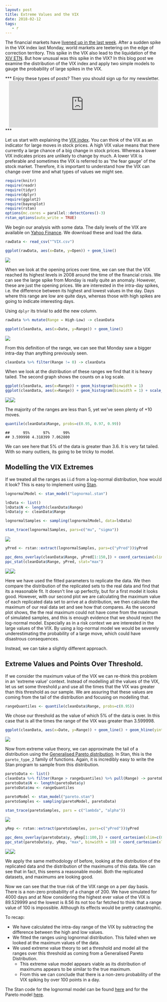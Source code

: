 ```yaml
---
layout: post
title: Extreme Values and the VIX
date: 2018-02-12
tags:
   - r
---
```


The financial markets have [livened up in the last week](https://www.bloomberg.com/news/articles/2018-02-09/a-conundrum-for-hedgers-now-that-you-need-it-the-vix-is-at-32). After a sudden spike in the VIX index last Monday, world markets are teetering on the edge of correction territory. This spike in the VIX also lead to the liquidation of the [XIV ETN](https://www.bloomberg.com/news/articles/2018-02-06/credit-suisse-is-said-to-consider-redemption-of-volatility-note). But how unusual was this spike in the VIX? In this blog post we examine the distribution of the VIX index and apply two simple models to gauge the probability of large spikes in the VIX.

<p></p>
***
Enjoy these types of posts? Then you should sign up for my newsletter. 
<div style="text-align: center;">
<iframe src="https://dm13450.substack.com/embed" width="480"
height="150" style="border:1px solid ##fdfdfd; background:#fdfdfd;"
frameborder="0" scrolling="no"></iframe>
</div>
***
<p></p>

Let us start with explaining the [VIX index](https://en.wikipedia.org/wiki/VIX). You can think of the VIX as an indicator for large moves in stock prices. A high VIX value means that there currently a large chance of a big change in stock prices. Whereas a lower VIX indicates prices are unlikely to change by much. A lower VIX is preferable and sometimes the VIX is referred to as 'the fear gauge' of the stock market. Therefore, it is important to understand how the VIX can change over time and what types of values we might see.


``` r
require(knitr)
require(readr)
require(tidyr)
require(dplyr)
require(ggplot2)
require(bayesplot)
require(rstan)
options(mc.cores = parallel::detectCores()-3)
rstan_options(auto_write = TRUE)
```

We begin our analysis with some data. The daily levels of the VIX are available on [Yahoo Finance](https://finance.yahoo.com/quote/%5EVIX?p=%5EVIX). We download these and load the data.

``` r
rawData <- read_csv("^VIX.csv")
```
``` r
ggplot(rawData, aes(x=Date, y=Open)) + geom_line()
```

![](/assets/Vix_Extreme_Values_files/figure-markdown_github/unnamed-chunk-2-1.png)

When we look at the opening prices over time, we can see that the VIX reached its highest levels in 2008 around the time of the financial crisis. We can see the large spike from Monday is really quite an anomaly. However, these are just the opening prices. We are interested in the intra-day spikes, i.e. the difference between its highest and lowest values in the day. Days where this range are low are quite days, whereas those with high spikes are going to indicate interesting days.

Using `dplyr` its trivial to add the new column.

``` r
rawData %>% mutate(Range = High-Low) -> cleanData
```

``` r
ggplot(cleanData, aes(x=Date, y=Range)) + geom_line()
```

![](/assets/Vix_Extreme_Values_files/figure-markdown_github/unnamed-chunk-4-1.png)

From this definition of the range, we can see that Monday saw a bigger intra-day than anything previously seen.

``` r
cleanData %>% filter(Range != 0) -> cleanData
```

When we look at the distribution of these ranges we find that it is
heavy tailed. The second graph shows the counts on a log scale. 

``` r
ggplot(cleanData, aes(x=Range)) + geom_histogram(binwidth = 1)
ggplot(cleanData, aes(x=Range)) + geom_histogram(binwidth = 1) + scale_y_log10()
```

![](/assets/Vix_Extreme_Values_files/figure-markdown_github/unnamed-chunk-6-1.png)![](/assets/Vix_Extreme_Values_files/figure-markdown_github/unnamed-chunk-6-2.png)

The majority of the ranges are less than 5, yet we've seen plenty of +10 moves.

``` r
quantile(cleanData$Range, probs=c(0.95, 0.97, 0.99))
```

    ##      95%      97%      99% 
    ## 3.599998 4.318399 7.062800

We can see here that 5% of the data is greater than 3.6. It is very fat tailed. With so many outliers, its going to be tricky to model.

## Modelling the VIX Extremes

If we treated all the ranges as i.i.d from a log-normal distribution,
how would it look? This is easy to implement using [Stan](https://mc-stan.org/).

``` r
lognormalModel <- stan_model("lognormal.stan")

lnData <- list()
lnData$N <- length(cleanData$Range)
lnData$y <- cleanData$Range

lognormalSamples <- sampling(lognormalModel, data=lnData)
```

``` r
stan_trace(lognormalSamples, pars=c("mu", "sigma"))
```

![](/assets/Vix_Extreme_Values_files/figure-markdown_github/unnamed-chunk-9-1.png)

``` r
yPred <- rstan::extract(lognormalSamples, pars=c("yPred"))$yPred
```

``` r
ppc_dens_overlay(cleanData$Range, yPred[1:150,]) + coord_cartesian(xlim=c(0,10))
ppc_stat(cleanData$Range, yPred, stat="max")
```


![](/assets/Vix_Extreme_Values_files/figure-markdown_github/unnamed-chunk-10-1.png)![](/assets/Vix_Extreme_Values_files/figure-markdown_github/unnamed-chunk-10-2.png)

Here we have used the fitted parameters to replicate the data. We then compare the distribution of the replicated sets to the real data and find that its a reasonable fit. It doesn't line up perfectly, but for a first model it looks good. However, with our second plot we are calculating the maximum value of each replicated data set to arrive at a distribution, we then calculate the maximum of our real data set and see how that compares. As the second plot shows, the the real maximum could not have come from the maximum of simulated samples, and this is enough evidence that we should reject the log-normal model. Especially as in a risk context we are interested in the large values of the VIX. By using a log-normal model we would be severely underestimating the probability of a large move, which could have disastrous consequences.

Instead, we can take a slightly different approach.

## Extreme Values and Points Over Threshold.

If we consider the maximum value of the VIX we can re-think this problem in an 'extreme value' context. Instead of modelling all the values of the VIX, let us set some threshold *μ* and use all the times that the VIX was greater than this threshold as our sample. We are assuring that these values are coming from the tail of the distribution and focusing on modelling that.

``` r
rangeQuantiles <- quantile(cleanData$Range, probs=c(0.95))
```

We chose our threshold as the value of which 5% of the data is over. In this case that is all the times the range of the VIX was greater than 3.599998.

``` r
ggplot(cleanData, aes(x=Date, y=Range)) + geom_line() + geom_hline(yintercept = rangeQuantiles, colour="red", linetype=4)
```

![](/assets/Vix_Extreme_Values_files/figure-markdown_github/unnamed-chunk-12-1.png)

Now from extreme value theory, we can approximate the tail of a distribution using the [Generalised Pareto distribution](https://en.wikipedia.org/wiki/Generalized_Pareto_distribution). In Stan, this is the `pareto_type_2` family of functions. Again, it is incredibly easy to write the Stan program to sample from this distribution.

``` r
paretoData <- list()
cleanData %>% filter(Range > rangeQuantiles) %>% pull(Range) -> paretoData$y 
paretoData$N <- length(paretoData$y)
paretoData$mu <- rangeQuantiles
```

``` r
paretoModel <- stan_model("pareto.stan")
paretoSamples <- sampling(paretoModel, paretoData)
```

``` r
stan_trace(paretoSamples, pars = c("lambda", "alpha"))
```

![](/assets/Vix_Extreme_Values_files/figure-markdown_github/unnamed-chunk-15-1.png)

``` r
yRep <- rstan::extract(paretoSamples, pars=c("yPred"))$yPred
```

``` r
ppc_dens_overlay(paretoData$y, yRep[1:100,]) + coord_cartesian(xlim=c(0, 50))
ppc_stat(paretoData$y, yRep, "max", binwidth = 10) + coord_cartesian(xlim=c(rangeQuantiles[1], 200))
```

![](/assets/Vix_Extreme_Values_files/figure-markdown_github/unnamed-chunk-16-1.png)![](/assets/Vix_Extreme_Values_files/figure-markdown_github/unnamed-chunk-16-2.png)

We apply the same methodology of before, looking at the distribution of the replicated data and the distribution of the maximums of this data. We can see that in fact, this seems a reasonable model. Both the replicated datasets, and maximums are looking good.

Now we can see that the true risk of the VIX range on a per day basis. There is a non-zero probability of a change of 200. We have simulated for 4000 days and at Now considering the highest ever value of the VIX is 89.529999 and the lowest is 8.56 its not too far fetched to think that a range value of 100 is impossible. Although its effects would be pretty catastrophic.

To recap:

* We have calculated the intra-day range of the VIX by subtracting the
difference between the high and low values.
* We fitted the ranges using lognormal distribution. This failed when
we looked at the maximum values of the data.
* We used extreme value theory to set a threshold and model all the
  ranges over this threshold as coming from a Generalised Pareto
  Distribution.
  * This extreme value model appears viable as its distribution of
  maximums appears to be similar to the true maximum.
  * From this we can conclude that there is a non-zero probability of
    the VIX spiking by over 100 points in a day. 

The Stan code for the lognormal model can be found
[here](/assets/Vix_Extreme_Values_files/lognormal.stan) and for the
Pareto model [here](/assets/Vix_Extreme_Values_files/pareto.stan).

